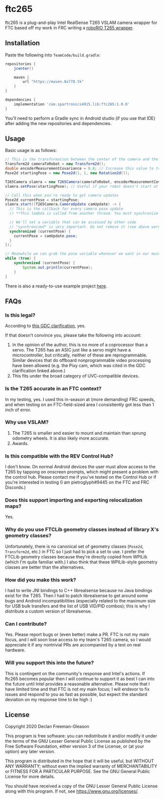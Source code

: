 # ftc265

ftc265 is a plug-and-play Intel RealSense T265 VSLAM camera wrapper for FTC based off my work in FRC writing a [roboRIO T265 wrapper](https://github.com/Spartronics4915/SpartronicsLib).

## Installation
Paste the following into `TeamCode/build.gradle`:

```gradle
repositories {
    jcenter()

    maven {
        url "https://maven.0x778.tk"
    }
}

dependencies {
    implementation 'com.spartronics4915.lib:ftc265:1.0.0'
}
```

You'll need to perform a Gradle sync in Android studio (if you use that IDE) after adding the new repositories and dependencies.

## Usage
Basic usage is as follows:

```java
// This is the transformation between the center of the camera and the center of the robot
Transform2d cameraToRobot = new Transform2d();
double encoderMeasurementCovariance = 0.8; // Increase this value to trust encoder odometry less when fusing encoder measurements with VSLAM
Pose2d startingPose = new Pose2d(1, 1, new Rotation2d());

T265Camera slamra = new T265Camera(cameraToRobot, encoderMeasurementCovariance);
slamra.setPose(startingPose); // Useful if your robot doesn't start at the field-relative origin

// Call this when you're ready to get camera updates
Pose2d currentPose = startingPose;
slamra.start((T265Camera.CameraUpdate camUpdate) -> {
  // This is the callback for every camera pose update
  // **This lambda is called from another thread. You must synchronize cross thread memory accesses!**

  // We'll set a variable that can be accessed by other code
  // "synchronized" is very important. Do not remove it (see above warning.)
  synchronized (currentPose) {
    currentPose = camUpdate.pose;
  }
});

// Meanwhile we can grab the pose variable whenever we want in our main thread
while (true) {
    synchronized (currentPose) {
        System.out.println(currentPose);
    }
}
```

There is also a ready-to-use example project [here](https://github.com/pietroglyph/ftc_app/tree/ftc265_template).

## FAQs

### Is this legal?
According to [this GDC clarification](https://ftcforum.firstinspires.org//forum/first-tech-challenge-skystone-presented-by-qualcomm-game-q-a-forum/robot-inspection-and-build-rules-aa/answers-raw-and-post-processed-materials/74292-sensors?p=75207#post75207), yes.

If that doesn't convince you, please take the following into account:
 1. In the opinion of the author, this is no more of a coprocessor than a servo. The T265 has an ASIC just like a servo might have a microcontroller, but critically, neither of these are reprogrammable. Similar devices that do offboard nonprogrammable video processing have been allowed (e.g. the Pixy cam, which was cited in the GDC clarification linked above.)
 2. This fits under the broad category of UVC-compatible devices.

### Is the T265 accurate in an FTC context?
In my testing, yes. I used this in-season at (more demanding) FRC speeds, and when testing on an FTC-field-sized area I consistiently got less than 1 inch of error.

### Why use VSLAM?
 1. The T265 is smaller and easier to mount and maintain than sprung odometry wheels. It is also likely more accurate.
 2. Awards.

### Is this compatible with the REV Control Hub?
I don't know. On normal Android devices the user must allow access to the T265 by tappong on onscreen prompts, which might present a problem with the control hub. Please contact me if you've tested on the Control Hub or if you're interested in testing (I am pietroglyph#9445 on the FTC and FRC Discords.)

### Does this support importing and exporting relocalization maps?
Yes.

### Why do you use FTCLib geometry classes instead of library X's geometry classes?
Unfortunately, there is no canonical set of geometry classes (`Pose2d`, `Transform2d`, etc.) in FTC so I just had to pick a set to use. I prefer the FTCLib geometry classes because they're directly copied from WPILib (which I'm quite familiar with.) I also think that these WPILib-style geometry classes are better than the alternatives.

### How did you make this work?
I had to write JNI bindings to C++ librealsense because no Java bindings exist for the T265. Then I had to patch librealsense to get around some bugs and Android incompatibilities (especially related to the maximum size for USB bulk transfers and the list of USB VID/PID combos); this is why I distribute a custom version of librealsense.

### Can I contribute?
Yes. Please report bugs or (even better) make a PR. FTC is not my main focus, and I will soon lose access to my team's T265 camera, so I would appreciate it if any nontrivial PRs are accompanied by a test on real hardware.

### Will you support this into the future?
This is contingent on the community's response and Intel's actions. If ftc265 becomes popular then I will continue to support it as best I can into the future until Intel provides a reasonable alternative. Please note that I have limited time and that FTC is not my main focus; I will endevor to fix issues and respond to you as fast as possible, but expect the standard deviation on my response time to be high :)

## License

Copyright 2020 Declan Freeman-Gleason

This program is free software: you can redistribute it and/or modify
it under the terms of the GNU Lesser General Public License as
published by the Free Software Foundation, either version 3 of the
License, or (at your option) any later version.

This program is distributed in the hope that it will be useful,
but WITHOUT ANY WARRANTY; without even the implied warranty of
MERCHANTABILITY or FITNESS FOR A PARTICULAR PURPOSE.  See the
GNU General Public License for more details.

You should have received a copy of the GNU Lesser General Public
License along with this program.  If not, see <https://www.gnu.org/licenses/>.
